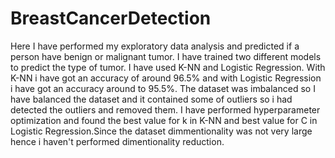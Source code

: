 # BreastCancerDetection
Here I have performed my exploratory data analysis and predicted if a person have benign or malignant tumor. I have trained two different models to predict the type of tumor. I have used K-NN and Logistic Regression. With K-NN i have got an accuracy of around 96.5% and with Logistic Regression i have got an accuracy around to 95.5%. The dataset was imbalanced so I have balanced the dataset and it contained some of outliers so i had detected the outliers and removed them. I have performed hyperparameter optimization and found the best value for k in K-NN and best value for C in Logistic Regression.Since the dataset dimmentionality was not very large hence i haven't performed dimentionality reduction.
